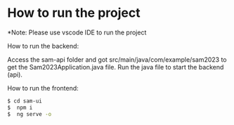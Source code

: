 # How to run the project

*Note: Please use vscode IDE to run the project

How to run the backend:

Access the sam-api folder and got src/main/java/com/example/sam2023 to get the Sam2023Application.java file.
Run the java file to start the backend (api).


How to run the frontend:
```bash
$ cd sam-ui
$  npm i
$  ng serve -o
```
